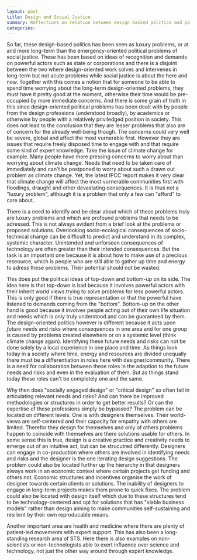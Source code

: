 ```yaml
---
layout: post
title: Design and Social Justice 
summary: Reflections on relation between design baszed politics and politics of social justice.
categories: 
---
```


So far, these design-based politics has been seen as luxury problems, or at and more long-term than the emergency-oriented political problems of social justice. These has been based on ideas of recognition and demands on powerful actors such as state or corporations and there is a disjoint between the two where design-oriented work solves and intervenes in long-term but not acute problems while social justice is about the here and now. Together with this comes a notion that for someone to be able to spend time worrying about the long-term design-oriented problems, they must have it pretty good at the moment, otherwise their time would be pre-occupied by more immediate concerns. And there is some grain of truth in this since design-oriented political problems has been dealt with by people from the design professions (understood broadly), by academics or otherwise by people with a relatively priviledged position in society. This does not lead to the conclusion that they are lesser problems that also are of concern for the already well-being though. The concerns could very well be severe, global and affect the most vurnerable first. However they are issues that require freely disposed time to engage with and that require some kind of expert knowledge. Take the issue of climate change for example. Many people have more pressing concerns to worry about than worrying about climate change. Needs that need to be taken care of immediately and can't be postponed to worry about such a drawn out problem as climate change. Yet, the latest IPCC report makes it very clear that climate change will affect the most vurnerable communities first with floodings, draught and other devastating consequences. It is thus not a "luxury problem", although it is a problem that only a few can "afford" to care about. 

There is a need to identify and be clear about which of these problems truly are luxury problems and which are profound problems that needs to be adressed. This is not always evident from a brief look at the problems or proposed solutions. Overlooking socio-ecological consequences of socio-technical change can be difficult to predict and understand in its complex, systemic character. Unintended and unforseen consequences of technology are often greater than their intended consequences. But the task is an important one because it is about how to make use of a precious reseource, which is people who are still able to gather up time and energy to adress these problems. Their potential should not be wasted.

This does put the political ideas of top-down and bottom-up on its side. The idea here is that top-down is bad because it involves powerful actors with their inherit world views trying to solve problems for less powerful actors. This is only good if there is true representation or that the powerful have listened to demands coming from the "bottom". Bottom-up on the other hand is good because it involves people acting out of their own life situation and needs which is only truly understood and can be guaranteed by them. The design-oriented politics however is different because it acts upon *future* needs and risks where consequences in one area and for one group is caused by problems created elsewhere or on a systemic level (think climate change again). Identifying these future needs and risks can not be done solely by a local experience in one place and time. As things look today in a society where time, energy and resources are divided unequally there must be a differentiation in roles here with designer/community. There is a need for collaboration between these roles in the adaption to the future needs and risks and even in the evaluation of them. But as things stand today these roles can't be completely one and the same.	

Why then does "socially engaged design" or "critical design" so often fail in articulating relevant needs and risks? And can there be improved methodologies or structures in order to get better results? Or can the expertise of these professions simply be bypassed? The problem can be located on different levels. One is with designers themselves. Their world-views are self-centered and their capacity for empathy with others are limited. Therefor they design for themselves and only of others problems happen to coincide with themselves are there solutions usable for others. In some sense this is true, design is a creative practice and creativity needs to emerge out of an intuitive act, but can be strucutred differently. Designers can engage in co-production where others are involved in identifying needs and risks and the designer is the one iterating design suggestions. The problem could also be located further up the hierarchy in that designers always work in an economic context where certain projects get funding and others not. Economic structures and incentives organise the work of designer towards certain clients or solutions. The inability of designers to engage in long-term projects makes them prone to quick fixes. The problem could also be located with design itself which due to these structures tend to be technology-centered and opt for solutions that has "viable business models" rather than design aiming to make communities self-sustaining and resilient by their own reproducable means.

Another important area are health and medicine where there are plenty of patient-led movements with expert support. This has also been a long-standing research area of STS. Here there is also examples on non-scientists or non-technologists able to exert influence over science and technology, not just the other way around through expert knowledge.